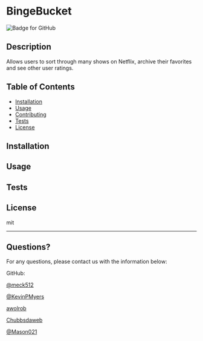 # BingeBucket
  ![Badge for GitHub](https://img.shields.io/github/languages/top/Mason021/BingeBucket?style=flat&logo=appveyor) 
  
  
  ## Description 
  Allows users to sort through many shows on Netflix, archive their favorites and see other user ratings.
  
  
  ## Table of Contents
  * [Installation](#installation)
  * [Usage](#usage)
  * [Contributing](#contributing)
  * [Tests](#tests)
  * [License](#license)
  
  ## Installation
  
  
  
  
  ## Usage 
  
   
  
  
  ## Tests
  
  
  
  
  ## License
  
  mit
  
  ---
  
  ## Questions?
  
  For any questions, please contact us with the information below:

 
  GitHub: 

  [@meck512](https://github.com/meck512)

  [@KevinPMyers](https://github.com/KevinPMyers)

  [awolrob](https://github.com/awolrob)

  [Chubbsdaweb](https://github.com/Chubbsdaweb)
  
  [@Mason021](https://api.github.com/users/Mason021)
  